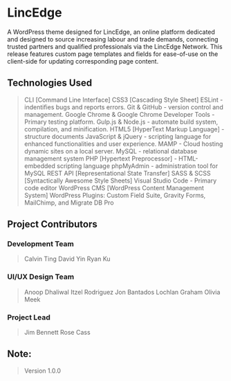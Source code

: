 # LincEdge 
A WordPress theme designed for LincEdge, an online platform dedicated and designed to source increasing labour and trade demands, connecting trusted partners and qualified professionals via the LincEdge Network. This release features custom page templates and fields for ease-of-use on the client-side for updating corresponding page content.

## Technologies Used 
> CLI [Command Line Interface]
> CSS3 [Cascading Style Sheet] 
> ESLint - indentifies bugs and reports errors.
> Git & GitHub - version control and management.
> Google Chrome & Google Chrome Developer Tools - Primary testing platform.
> Gulp.js & Node.js - automate build system, compilation, and minification.
> HTML5 [HyperText Markup Language] - structure documents 
> JavaScript & jQuery - scripting language for enhanced functionalities and user experience.
> MAMP - Cloud hosting dynamic sites on a local server.
> MySQL - relational database management system
> PHP [Hypertext Preprocessor] - HTML-embedded scripting language
> phpMyAdmin - administration tool for MySQL 
> REST API [Representational State Transfer]
> SASS & SCSS [Syntactically Awesome Style Sheets]
> Visual Studio Code - Primary code editor
> WordPress CMS [WordPress Content Management System]
> WordPress Plugins: Custom Field Suite, Gravity Forms, MailChimp, and Migrate DB Pro

## Project Contributors
### Development Team
> Calvin Ting
> David Yin
> Ryan Ku

### UI/UX Design Team
> Anoop Dhaliwal
> Itzel Rodriguez
> Jon Bantados
> Lochlan Graham
> Olivia Meek

### Project Lead
> Jim Bennett
> Rose Cass

## Note:
> Version 1.0.0

